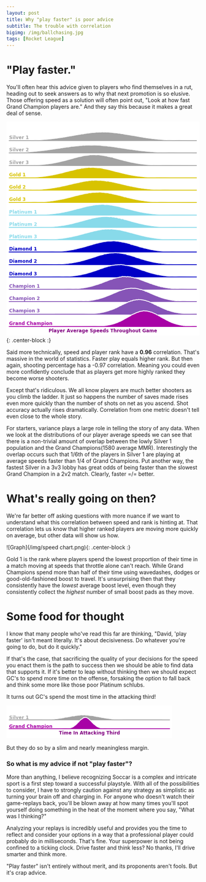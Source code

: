 ```yaml
---
layout: post
title: Why "play faster" is poor advice
subtitle: The trouble with correlation
bigimg: /img/ballchasing.jpg
tags: [Rocket League]
---
```


# "Play faster."
You'll often hear this advice given to players who find themselves in a rut, heading out to seek answers as to why that next promotion is so elusive. Those offering speed as a solution will often point out, "Look at how fast Grand Champion players are." And they say this because it makes a great deal of sense.

![Graph](/img/speeds.png){: .center-block :}

Said more technically, speed and player rank have a **0.96** correlation. That's massive in the world of statistics. Faster play equals higher rank. But then again, shooting percentage has a -0.97 correlation. Meaning you could even more confidently conclude that as players get more highly ranked they become worse shooters.  

Except that's ridiculous. We all know players are much better shooters as you climb the ladder. It just so happens the number of saves  made rises even more quickly than the number of shots on net as you ascend. Shot accuracy actually rises dramatically. Correlation from one metric doesn't tell even close to the whole story. 

For starters, variance plays a large role in telling the story of any data. When we look at the distributions of our player average speeds we can see that there is a non-trivial amount of overlap between the lowly Silver 1 population and the Grand Champions(1580 average MMR). Interestingly the overlap occurs such that 1/6th of the players in Silver 1 are playing at average speeds faster than 1/4 of Grand Champions. Put another way, the fastest Silver in a 3v3 lobby has great odds of being faster than the slowest Grand Champion in a 2v2 match. Clearly, faster =/= better.

# What's really going on then?
We're far better off asking questions with more nuance if we want to understand what this correlation between speed and rank is hinting at. That correlation lets us know that higher ranked players are moving more quickly on average, but other data will show us how. 

![Graph](/img/speed chart.png){: .center-block :}

Gold 1 is the rank where players spend the lowest proportion of their time in a match moving at speeds that throttle alone can't reach. While Grand Champions spend more than half of their time using wavedashes, dodges or good-old-fashioned boost to travel. It's unsurprising then that they consistently have the *lowest* average boost level, even though they consistently collect the *highest* number of small boost pads as they move. 

# Some food for thought

I know that many people who've read this far are thinking, "David, 'play faster' isn't meant literally. It's about decisiveness. Do whatever you're going to do, but do it quickly."

If that's the case, that sacrificing the quality of your decisions for the speed you enact them is the path to success then we should be able to find data that supports it. If it's better to leap without thinking then we should expect GC's to spend more time on the offense, forsaking the option to fall back and think some more like those poor Platinum schlubs.

It turns out GC's spend the most time in the attacking third! 

![Graph](/img/attacking_third.png)

But they do so by a slim and nearly meaningless margin.

### So what is my advice if not "play faster"?

More than anything, I believe recognizing Soccar is a complex and intricate sport is a first step toward a successful playstyle. With all of the possibilities to consider, I have to strongly caution against any strategy as simplistic as turning your brain off and charging in. For anyone who doesn't watch their game-replays back, you'll be blown away at how many times you'll spot yourself doing something in the heat of the moment where you say, "What was I thinking?"

Analyzing your replays is incredibly useful and provides you the time to reflect and consider your options in a way that a professional player could probably do in milliseconds. That's fine. Your superpower is not being confined to a ticking clock. Drive faster and think less? No thanks, I'll drive smarter and think more. 

"Play faster" isn't entirely without merit, and its proponents aren't fools. But it's crap advice.
